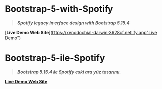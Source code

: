 # Bootstrap-5-with-Spotify
> ***Spotify legacy interface design with Bootstrap 5.15.4***
  
  [**Live Demo Web Site**](https://xenodochial-darwin-3628cf.netlify.app"Live Demo")
# Bootstrap-5-ile-Spotify
 
> ***Bootstrap 5.15.4 ile Spotify eski ara yüz tasarımı.***
 
 

[**Live Demo Web Site**](https://xenodochial-darwin-3628cf.netlify.app "Live Demo")
